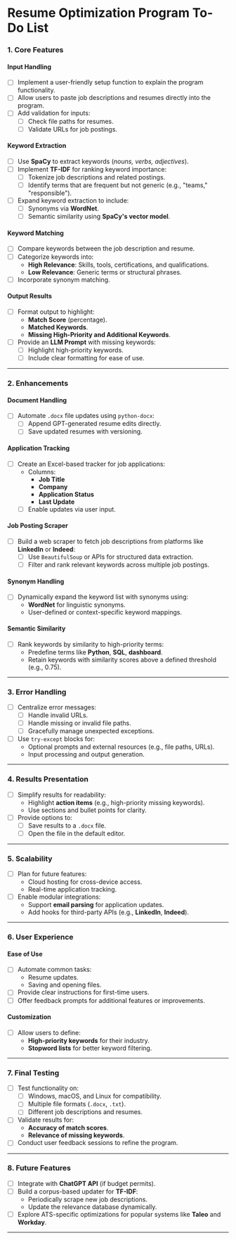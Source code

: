 # **Resume Optimization Program To-Do List**

### **1. Core Features**
#### **Input Handling**
- [ ] Implement a user-friendly setup function to explain the program functionality.
- [ ] Allow users to paste job descriptions and resumes directly into the program.
- [ ] Add validation for inputs:
  - [ ] Check file paths for resumes.
  - [ ] Validate URLs for job postings.

#### **Keyword Extraction**
- [ ] Use **SpaCy** to extract keywords (*nouns, verbs, adjectives*).
- [ ] Implement **TF-IDF** for ranking keyword importance:
  - [ ] Tokenize job descriptions and related postings.
  - [ ] Identify terms that are frequent but not generic (e.g., "teams," "responsible").
- [ ] Expand keyword extraction to include:
  - [ ] Synonyms via **WordNet**.
  - [ ] Semantic similarity using **SpaCy's vector model**.

#### **Keyword Matching**
- [ ] Compare keywords between the job description and resume.
- [ ] Categorize keywords into:
  - **High Relevance**: Skills, tools, certifications, and qualifications.
  - **Low Relevance**: Generic terms or structural phrases.
- [ ] Incorporate synonym matching.

#### **Output Results**
- [ ] Format output to highlight:
  - **Match Score** (percentage).
  - **Matched Keywords**.
  - **Missing High-Priority and Additional Keywords**.
- [ ] Provide an **LLM Prompt** with missing keywords:
  - [ ] Highlight high-priority keywords.
  - [ ] Include clear formatting for ease of use.

---

### **2. Enhancements**
#### **Document Handling**
- [ ] Automate `.docx` file updates using `python-docx`:
  - [ ] Append GPT-generated resume edits directly.
  - [ ] Save updated resumes with versioning.

#### **Application Tracking**
- [ ] Create an Excel-based tracker for job applications:
  - Columns:
    - **Job Title**
    - **Company**
    - **Application Status**
    - **Last Update**
  - [ ] Enable updates via user input.

#### **Job Posting Scraper**
- [ ] Build a web scraper to fetch job descriptions from platforms like **LinkedIn** or **Indeed**:
  - [ ] Use `BeautifulSoup` or APIs for structured data extraction.
  - [ ] Filter and rank relevant keywords across multiple job postings.

#### **Synonym Handling**
- [ ] Dynamically expand the keyword list with synonyms using:
  - **WordNet** for linguistic synonyms.
  - User-defined or context-specific keyword mappings.

#### **Semantic Similarity**
- [ ] Rank keywords by similarity to high-priority terms:
  - Predefine terms like **Python**, **SQL**, **dashboard**.
  - Retain keywords with similarity scores above a defined threshold (e.g., 0.75).

---

### **3. Error Handling**
- [ ] Centralize error messages:
  - [ ] Handle invalid URLs.
  - [ ] Handle missing or invalid file paths.
  - [ ] Gracefully manage unexpected exceptions.
- [ ] Use `try-except` blocks for:
  - Optional prompts and external resources (e.g., file paths, URLs).
  - Input processing and output generation.

---

### **4. Results Presentation**
- [ ] Simplify results for readability:
  - Highlight **action items** (e.g., high-priority missing keywords).
  - Use sections and bullet points for clarity.
- [ ] Provide options to:
  - [ ] Save results to a `.docx` file.
  - [ ] Open the file in the default editor.

---

### **5. Scalability**
- [ ] Plan for future features:
  - Cloud hosting for cross-device access.
  - Real-time application tracking.
- [ ] Enable modular integrations:
  - Support **email parsing** for application updates.
  - Add hooks for third-party APIs (e.g., **LinkedIn**, **Indeed**).

---

### **6. User Experience**
#### **Ease of Use**
- [ ] Automate common tasks:
  - Resume updates.
  - Saving and opening files.
- [ ] Provide clear instructions for first-time users.
- [ ] Offer feedback prompts for additional features or improvements.

#### **Customization**
- [ ] Allow users to define:
  - **High-priority keywords** for their industry.
  - **Stopword lists** for better keyword filtering.

---

### **7. Final Testing**
- [ ] Test functionality on:
  - [ ] Windows, macOS, and Linux for compatibility.
  - [ ] Multiple file formats (`.docx`, `.txt`).
  - [ ] Different job descriptions and resumes.
- [ ] Validate results for:
  - **Accuracy of match scores**.
  - **Relevance of missing keywords**.
- [ ] Conduct user feedback sessions to refine the program.

---

### **8. Future Features**
- [ ] Integrate with **ChatGPT API** (if budget permits).
- [ ] Build a corpus-based updater for **TF-IDF**:
  - Periodically scrape new job descriptions.
  - Update the relevance database dynamically.
- [ ] Explore ATS-specific optimizations for popular systems like **Taleo** and **Workday**.

---
